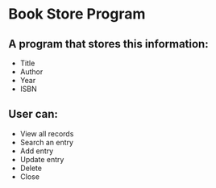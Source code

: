 # Book Store Program


## A program that stores this information:

* Title 
* Author
* Year
* ISBN

## User can:

* View all records
* Search an entry
* Add entry
* Update entry
* Delete
* Close
